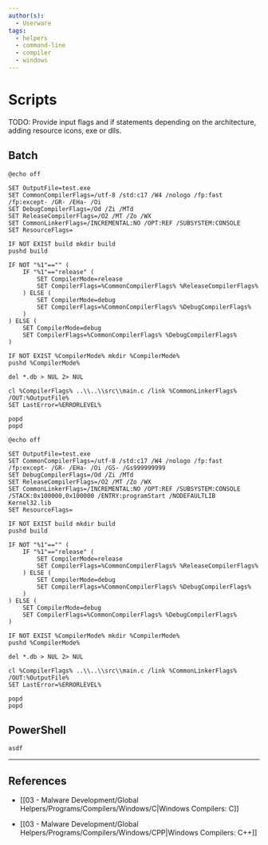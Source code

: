 ```yaml
---
author(s):
  - Userware
tags:
  - helpers
  - command-line
  - compiler
  - windows
---
```

# Scripts

TODO: Provide input flags and if statements depending on the architecture, adding resource icons, exe or dlls.

## Batch

```batch
@echo off

SET OutputFile=test.exe
SET CommonCompilerFlags=/utf-8 /std:c17 /W4 /nologo /fp:fast /fp:except- /GR- /EHa- /Oi
SET DebugCompilerFlags=/Od /Zi /MTd
SET ReleaseCompilerFlags=/O2 /MT /Zo /WX
SET CommonLinkerFlags=/INCREMENTAL:NO /OPT:REF /SUBSYSTEM:CONSOLE
SET ResourceFlags=

IF NOT EXIST build mkdir build
pushd build

IF NOT "%1"=="" (
    IF "%1"=="release" (
        SET CompilerMode=release
        SET CompilerFlags=%CommonCompilerFlags% %ReleaseCompilerFlags%
    ) ELSE (
        SET CompilerMode=debug
        SET CompilerFlags=%CommonCompilerFlags% %DebugCompilerFlags%
    )
) ELSE (
    SET CompilerMode=debug
    SET CompilerFlags=%CommonCompilerFlags% %DebugCompilerFlags%
)

IF NOT EXIST %CompilerMode% mkdir %CompilerMode%
pushd %CompilerMode%

del *.db > NUL 2> NUL

cl %CompilerFlags% ..\\..\\src\\main.c /link %CommonLinkerFlags% /OUT:%OutputFile%
SET LastError=%ERRORLEVEL%

popd
popd
```

```batch
@echo off

SET OutputFile=test.exe
SET CommonCompilerFlags=/utf-8 /std:c17 /W4 /nologo /fp:fast /fp:except- /GR- /EHa- /Oi /GS- /Gs999999999
SET DebugCompilerFlags=/Od /Zi /MTd
SET ReleaseCompilerFlags=/O2 /MT /Zo /WX
SET CommonLinkerFlags=/INCREMENTAL:NO /OPT:REF /SUBSYSTEM:CONSOLE /STACK:0x100000,0x100000 /ENTRY:programStart /NODEFAULTLIB Kernel32.lib
SET ResourceFlags=

IF NOT EXIST build mkdir build
pushd build

IF NOT "%1"=="" (
    IF "%1"=="release" (
        SET CompilerMode=release
        SET CompilerFlags=%CommonCompilerFlags% %ReleaseCompilerFlags%
    ) ELSE (
        SET CompilerMode=debug
        SET CompilerFlags=%CommonCompilerFlags% %DebugCompilerFlags%
    )
) ELSE (
    SET CompilerMode=debug
    SET CompilerFlags=%CommonCompilerFlags% %DebugCompilerFlags%
)

IF NOT EXIST %CompilerMode% mkdir %CompilerMode%
pushd %CompilerMode%

del *.db > NUL 2> NUL

cl %CompilerFlags% ..\\..\\src\\main.c /link %CommonLinkerFlags% /OUT:%OutputFile%
SET LastError=%ERRORLEVEL%

popd
popd
```

## PowerShell

```powershell
asdf
```

---
## References

- [[03 - Malware Development/Global Helpers/Programs/Compilers/Windows/C|Windows Compilers: C]]

- [[03 - Malware Development/Global Helpers/Programs/Compilers/Windows/CPP|Windows Compilers: C++]]